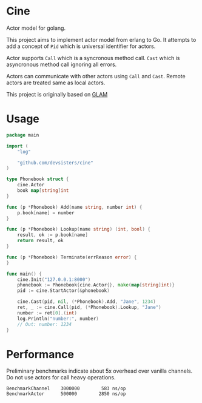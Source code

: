 Cine
====
Actor model for golang.

This project aims to implement actor model from erlang to Go. It attempts to
add a concept of `Pid` which is universal identifier for actors.

Actor supports `Call` which is a syncronous method call. `Cast` which is
asyncronous method call ignoring all errors.

Actors can communicate with other actors using `Call` and `Cast`. Remote actors
are treated same as local actors.

This project is originally based on [GLAM][GLAM]

[GLAM]: (https://github.com/areusch/glam)

Usage
=====

```go
package main

import (
	"log"

	"github.com/devsisters/cine"
)

type Phonebook struct {
	cine.Actor
	book map[string]int
}

func (p *Phonebook) Add(name string, number int) {
	p.book[name] = number
}

func (p *Phonebook) Lookup(name string) (int, bool) {
	result, ok := p.book[name]
	return result, ok
}

func (p *Phonebook) Terminate(errReason error) {
}

func main() {
	cine.Init("127.0.0.1:8000")
	phonebook := Phonebook{cine.Actor{}, make(map[string]int)}
	pid := cine.StartActor(&phonebook)

	cine.Cast(pid, nil, (*Phonebook).Add, "Jane", 1234)
	ret, _ := cine.Call(pid, (*Phonebook).Lookup, "Jane")
	number := ret[0].(int)
	log.Println("number:", number)
	// Out: number: 1234
}
```

Performance
===========

Preliminary benchmarks indicate about 5x overhead over vanilla channels. Do not
use actors for call heavy operations.

```
BenchmarkChannel	3000000	       583 ns/op
BenchmarkActor	  	500000	      2850 ns/op
```

